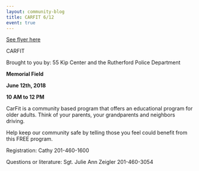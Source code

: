 ```yaml
---
layout: community-blog
title: CARFIT 6/12
event: true
---
```


[See flyer here](https://storage.googleapis.com/static.rutherford-nj.com/community-events/CarFit%20Flyer.pdf)

CARFIT

Brought to you by: 55 Kip Center and
the Rutherford Police Department

**Memorial Field**

**June 12th, 2018**

**10 AM to 12 PM**

CarFit is a community based program that offers an educational
program for older adults. Think of your parents, your
grandparents and neighbors driving. 

Help keep our community
safe by telling those you feel could benefit from this FREE
program. 

Registration: Cathy 201-460-1600

Questions or literature: Sgt. Julie Ann Zeigler 201-460-3054

